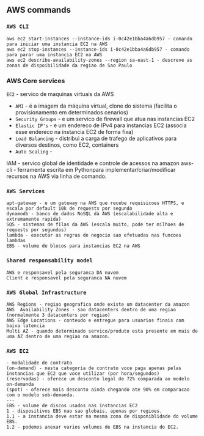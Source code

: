 ## AWS commands

### `AWS CLI`

```
aws ec2 start-instances --instance-ids i-0c42e1bba4a6db957 - comando para iniciar uma instancia EC2 na AWS
aws ec2 stop-instances --instance-ids i-0c42e1bba4a6db957 - comando para parar uma instancia EC2 na AWS
aws ec2 describe-availability-zones --region sa-east-1 - descreve as zonas de dispoibilidade da regiao de Sao Paulo
```

### AWS Core services

`EC2` - servico de maquinas virtuais da AWS
  - `AMI` - é a imagem da máquina virtual, clone do sistema (facilita o provisionamento em determinados cenarios)
  - `Security Groups` - e um servico de firewall que atua nas instancias EC2
  - `Elastic IP's` - e um endereco de IPv4 para instancias EC2 (associa esse endereco na instancia EC2 de forma fixa)
  - `Load Balancing` - distribui a carga de trafego de aplicativos para diversos destinos, como EC2, containers
  - `Auto Scaling` - 

IAM - servico global de identidade e controle de acessos na amazon
aws-cli - ferramenta escrita em Pythonpara implementar/criar/modificar recursos na AWS via linha de comando.


### `AWS Services`

```
apt-gateway - e um gateway na AWS que recebe requisicoes HTTPS, e escala por default 10k de requests por segundo
dynamodb - banco de dados NoSQL da AWS (escalabilidade alta e extremamente rapida)
SQS - sistemas de filas da AWS (escala muito, pode ter milhoes de requests por segundos)
lambda - executar as regras de negocio sao efetuadas nas funcoes lambdas
EBS - volume de blocos para instancias EC2 na AWS
```

### `Shared responsability model`

```
AWS e responsavel pela seguranca DA nuvem
Client e responsavel pela seguranca NA nuvem
```

### `AWS Global Infrastructure`

```
AWS Regions - regiao geografica onde existe um datacenter da amazon
AWS  Availability Zones - sao datacenters dentro de uma regiao (normalmente 3 datacenters por regiao)
AWS Edge Locations - conteudo e entregue para usuarios finais com baixa latencia
Multi AZ - quando determinado servico/produto esta presente em mais de uma AZ dentro de uma regiao na amazon.
```

### `AWS EC2`

```
- modalidade de contrato 
(on-demand) - nesta categoria de contrato voce paga apenas pelas instancias que EC2 que voce utilizar (por hora/segundos)
(reservadas) - oferece um desconto legal de 72% comparada ao modelo on-demanda
(spot) - oferece mais desconto ainda chegando ate 90% em comparacao com o modelo sob-demanda.
---
EBS - volume de discos usados nas instancias EC2
1 - dispositivos EBS nao sao globais, apenas por regioes.
1.1 - a instancia deve estar na mesma zona de disponiblidade do volume EBS.
1.2 - podemos anexar varios volumes de EBS na instancia do EC2.











```
